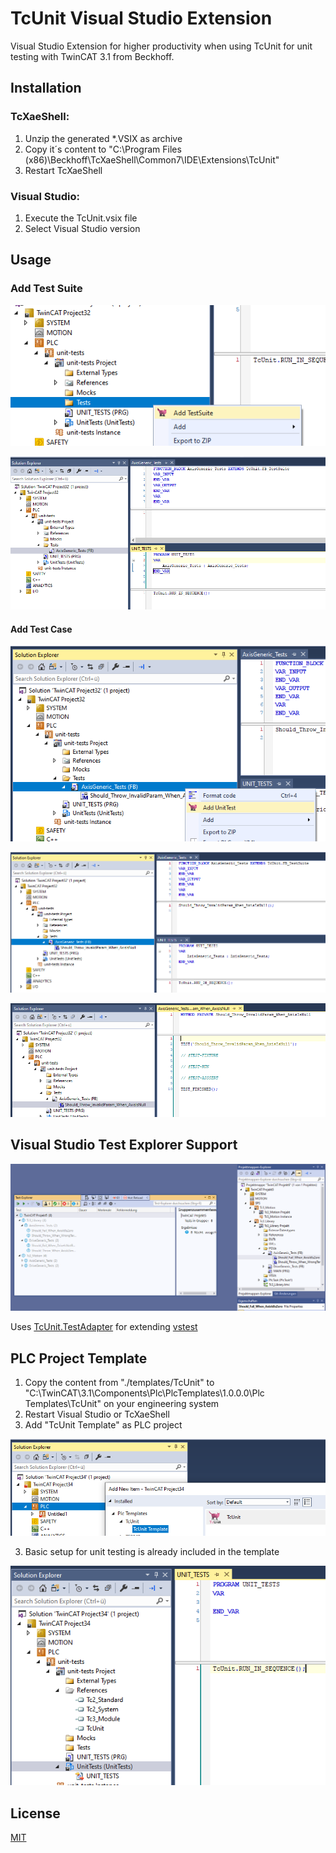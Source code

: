 # TcUnit Visual Studio Extension
Visual Studio Extension for higher productivity when using TcUnit for unit testing with TwinCAT 3.1 from Beckhoff.

## Installation

### TcXaeShell:
1. Unzip the generated *.VSIX as archive
2. Copy it´s content to "C:\Program Files (x86)\Beckhoff\TcXaeShell\Common7\IDE\Extensions\TcUnit" 
3. Restart TcXaeShell

### Visual Studio:
1. Execute the TcUnit.vsix file
2. Select Visual Studio version

## Usage

### Add Test Suite

![add test suite command](./assets/images/add-test-suite-command.png)

![add test suite result](./assets/images/add-test-suite-result.png)

#### Add Test Case

![add test case command](./assets/images/add-test-case-command.png)

![add test case result](./assets/images/add-test-case-result.png)

![add test case template](./assets/images/add-test-case-template.png)

## Visual Studio Test Explorer Support

![vs-test-explorer](/assets/images/vs-test-explorer.png)

Uses [TcUnit.TestAdapter](https://github.com/philippleidig/TcUnit-VsTestAdapter) for extending [vstest](https://github.com/microsoft/vstest)

## PLC Project Template

1. Copy the content from "./templates/TcUnit" to "C:\TwinCAT\3.1\Components\Plc\PlcTemplates\1.0.0.0\Plc Templates\TcUnit" on your engineering system
2. Restart Visual Studio or TcXaeShell
3. Add "TcUnit Template" as PLC project

![add tcunit template](./assets/images/add-tcunit-plc-template.png)

3. Basic setup for unit testing is already included in the template

![tcunit template](./assets/images/tcunit-plc-template.png)

## License
[MIT](./LICENSE.MD)